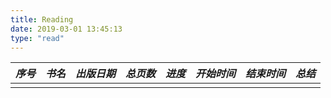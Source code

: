 ```yaml
---
title: Reading
date: 2019-03-01 13:45:13
type: "read"
---
```


| _序号_ | _书名_ | _出版日期_ | _总页数_ | _进度_ | _开始时间_ | _结束时间_ | _总结_ |
| :----: | :----- | :--------- | -------: | -----: | :--------- | :--------- | :----- |
|        |        |            |          |        |            |            |        |
